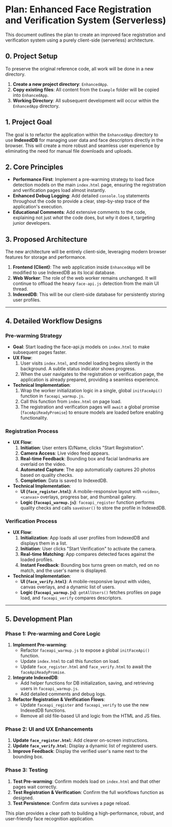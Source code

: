 # Plan: Enhanced Face Registration and Verification System (Serverless)

This document outlines the plan to create an improved face registration and verification system using a purely client-side (serverless) architecture.

## 0. Project Setup

To preserve the original reference code, all work will be done in a new directory.

1.  **Create a new project directory**: `EnhancedApp`.
2.  **Copy existing files**: All content from the `Example` folder will be copied into `EnhancedApp`.
3.  **Working Directory**: All subsequent development will occur within the `EnhancedApp` directory.

## 1. Project Goal

The goal is to refactor the application within the `EnhancedApp` directory to use **IndexedDB** for managing user data and face descriptors directly in the browser. This will create a more robust and seamless user experience by eliminating the need for manual file downloads and uploads.

## 2. Core Principles

*   **Performance First**: Implement a pre-warming strategy to load face detection models on the main `index.html` page, ensuring the registration and verification pages load almost instantly.
*   **Enhanced Debug Logging**: Add detailed `console.log` statements throughout the code to provide a clear, step-by-step trace of the application's execution.
*   **Educational Comments**: Add extensive comments to the code, explaining not just *what* the code does, but *why* it does it, targeting junior developers.

## 3. Proposed Architecture

The new architecture will be entirely client-side, leveraging modern browser features for storage and performance.

1.  **Frontend (Client)**: The web application inside `EnhancedApp` will be modified to use IndexedDB as its local database.
2.  **Web Worker**: The role of the web worker remains unchanged. It will continue to offload the heavy `face-api.js` detection from the main UI thread.
3.  **IndexedDB**: This will be our client-side database for persistently storing user profiles.

---

## 4. Detailed Workflow Designs

### **Pre-warming Strategy**

*   **Goal**: Start loading the face-api.js models on `index.html` to make subsequent pages faster.
*   **UX Flow**:
    1.  User visits `index.html`, and model loading begins silently in the background. A subtle status indicator shows progress.
    2.  When the user navigates to the registration or verification page, the application is already prepared, providing a seamless experience.
*   **Technical Implementation**:
    1.  Wrap the worker initialization logic in a single, global `initFaceApi()` function in `faceapi_warmup.js`.
    2.  Call this function from `index.html` on page load.
    3.  The registration and verification pages will `await` a global promise (`faceApiReadyPromise`) to ensure models are loaded before enabling functionality.

### **Registration Process**

*   **UX Flow**:
    1.  **Initiation**: User enters ID/Name, clicks "Start Registration".
    2.  **Camera Access**: Live video feed appears.
    3.  **Real-time Feedback**: Bounding box and facial landmarks are overlaid on the video.
    4.  **Automated Capture**: The app automatically captures 20 photos based on quality checks.
    5.  **Completion**: Data is saved to IndexedDB.
*   **Technical Implementation**:
    *   **UI (`face_register.html`)**: A mobile-responsive layout with `<video>`, `<canvas>` overlays, progress bar, and thumbnail gallery.
    *   **Logic (`faceapi_warmup.js`)**: `faceapi_register` function performs quality checks and calls `saveUser()` to store the profile in IndexedDB.

### **Verification Process**

*   **UX Flow**:
    1.  **Initialization**: App loads all user profiles from IndexedDB and displays them in a list.
    2.  **Initiation**: User clicks "Start Verification" to activate the camera.
    3.  **Real-time Matching**: App compares detected faces against the loaded profiles.
    4.  **Instant Feedback**: Bounding box turns green on match, red on no match, and the user's name is displayed.
*   **Technical Implementation**:
    *   **UI (`face_verify.html`)**: A mobile-responsive layout with video, canvas overlays, and a dynamic list of users.
    *   **Logic (`faceapi_warmup.js`)**: `getAllUsers()` fetches profiles on page load, and `faceapi_verify` compares descriptors.

---

## 5. Development Plan

### Phase 1: Pre-warming and Core Logic

1.  **Implement Pre-warming**:
    *   Refactor `faceapi_warmup.js` to expose a global `initFaceApi()` function.
    *   Update `index.html` to call this function on load.
    *   Update `face_register.html` and `face_verify.html` to await the `faceApiReadyPromise`.
2.  **Integrate IndexedDB**:
    *   Add helper functions for DB initialization, saving, and retrieving users in `faceapi_warmup.js`.
    *   Add detailed comments and debug logs.
3.  **Refactor Registration & Verification Flows**:
    *   Update `faceapi_register` and `faceapi_verify` to use the new IndexedDB functions.
    *   Remove all old file-based UI and logic from the HTML and JS files.

### Phase 2: UI and UX Enhancements

1.  **Update `face_register.html`**: Add clearer on-screen instructions.
2.  **Update `face_verify.html`**: Display a dynamic list of registered users.
3.  **Improve Feedback**: Display the verified user's name next to the bounding box.

### Phase 3: Testing

1.  **Test Pre-warming**: Confirm models load on `index.html` and that other pages wait correctly.
2.  **Test Registration & Verification**: Confirm the full workflows function as designed.
3.  **Test Persistence**: Confirm data survives a page reload.

This plan provides a clear path to building a high-performance, robust, and user-friendly face recognition application.
